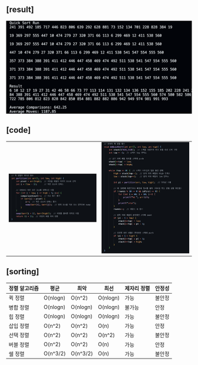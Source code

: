 ## [result]
<img src="./result.png" alt="Result Image" width="800">

## [code]
<table width="100%">
  <tr>
    <td align="left" width="50%">
      <img src="./code1.png" alt="Code 1" width="600">
    </td>
    <td align="center" width="50%">
      <img src="./code2.png" alt="Code 2" width="600">
    </td>
  </tr>
</table>


## [sorting]

| 정렬 알고리즘 | 평균       | 최악       | 최선     | 제자리 정렬 | 안정성 |
|---------------|------------|------------|----------|-------------|--------|
| 퀵 정렬       | O(nlogn)   | O(n^2)     | O(nlogn) | 가능        | 불안정 |
| 병합 정렬     | O(nlogn)   | O(nlogn)   | O(nlogn) | 불가능      | 안정   |
| 힙 정렬       | O(nlogn)   | O(nlogn)   | O(nlogn) | 가능        | 불안정 |
| 삽입 정렬     | O(n^2)     | O(n^2)     | O(n)     | 가능        | 안정   |
| 선택 정렬     | O(n^2)     | O(n^2)     | O(n^2)   | 가능        | 불안정 |
| 버블 정렬     | O(n^2)     | O(n^2)     | O(n)     | 가능        | 안정   |
| 쉘 정렬     | O(n^3/2)     | O(n^3/2)     | O(n)     | 가능        | 불안정   |